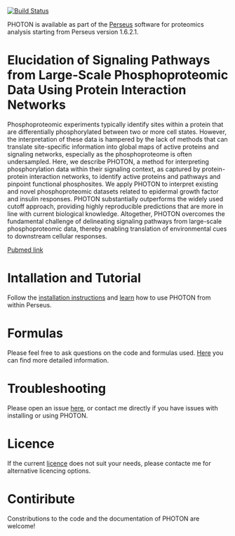 [![Build Status](https://travis-ci.org/jdrudolph/photon.svg?branch=master)](https://travis-ci.org/jdrudolph/photon)

PHOTON is available as part of the [Perseus](www.perseus-framework.org) software for proteomics analysis starting from Perseus version 1.6.2.1.

# Elucidation of Signaling Pathways from Large-Scale Phosphoproteomic Data Using Protein Interaction Networks

Phosphoproteomic experiments typically identify sites within a protein that are differentially phosphorylated between two or more cell states. However, the interpretation of these data is hampered by the lack of methods that can translate site-specific information into global maps of active proteins and signaling networks, especially as the phosphoproteome is often undersampled. Here, we describe PHOTON, a method for interpreting phosphorylation data within their signaling context, as captured by protein-protein interaction networks, to identify active proteins and pathways and pinpoint functional phosphosites. We apply PHOTON to interpret existing and novel phosphoproteomic datasets related to epidermal growth factor and insulin responses. PHOTON substantially outperforms the widely used cutoff approach, providing highly reproducible predictions that are more in line with current biological knowledge. Altogether, PHOTON overcomes the fundamental challenge of delineating signaling pathways from large-scale phosphoproteomic data, thereby enabling translation of environmental cues to downstream cellular responses.

[Pubmed link](https://www.ncbi.nlm.nih.gov/pubmed/28009266)

# Intallation and Tutorial

Follow the [installation instructions](docs/Perseus/installation.md) and
[learn](docs/Perseus/tutorial.md) how to use PHOTON from within Perseus.

# Formulas

Please feel free to ask questions on the code and formulas used. [Here](docs/formulas.ipynb) you can find more detailed information.

# Troubleshooting
Please open an issue [here](https://github.com/jdrudolph/photon/issues), or
contact me directly if you have issues with installing or using PHOTON.

# Licence
If the current [licence](/LICENCE.txt) does not suit your needs,
please contacte me for alternative licencing options.

# Contiribute
Constributions to the code and the documentation of PHOTON are welcome!
